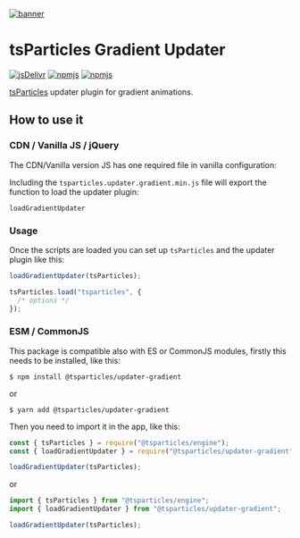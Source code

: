 [![banner](https://particles.js.org/images/banner3.png)](https://particles.js.org)

# tsParticles Gradient Updater

[![jsDelivr](https://data.jsdelivr.com/v1/package/npm/@tsparticles/updater-gradient/badge)](https://www.jsdelivr.com/package/npm/@tsparticles/updater-gradient)
[![npmjs](https://badge.fury.io/js/@tsparticles/updater-gradient.svg)](https://www.npmjs.com/package/@tsparticles/updater-gradient)
[![npmjs](https://img.shields.io/npm/dt/@tsparticles/updater-gradient)](https://www.npmjs.com/package/@tsparticles/updater-gradient)

[tsParticles](https://github.com/matteobruni/tsparticles) updater plugin for gradient animations.

## How to use it

### CDN / Vanilla JS / jQuery

The CDN/Vanilla version JS has one required file in vanilla configuration:

Including the `tsparticles.updater.gradient.min.js` file will export the function to load the updater plugin:

```text
loadGradientUpdater
```

### Usage

Once the scripts are loaded you can set up `tsParticles` and the updater plugin like this:

```javascript
loadGradientUpdater(tsParticles);

tsParticles.load("tsparticles", {
  /* options */
});
```

### ESM / CommonJS

This package is compatible also with ES or CommonJS modules, firstly this needs to be installed, like this:

```shell
$ npm install @tsparticles/updater-gradient
```

or

```shell
$ yarn add @tsparticles/updater-gradient
```

Then you need to import it in the app, like this:

```javascript
const { tsParticles } = require("@tsparticles/engine");
const { loadGradientUpdater } = require("@tsparticles/updater-gradient");

loadGradientUpdater(tsParticles);
```

or

```javascript
import { tsParticles } from "@tsparticles/engine";
import { loadGradientUpdater } from "@tsparticles/updater-gradient";

loadGradientUpdater(tsParticles);
```
